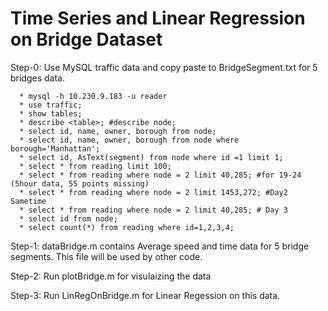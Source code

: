 # Time Series and Linear Regression on Bridge Dataset

Step-0: Use MySQL traffic data and copy paste to BridgeSegment.txt for 5 bridges data.
```
  * mysql -h 10.230.9.183 -u reader
  * use traffic;
  * show tables;
  * describe <table>; #describe node;
  * select id, name, owner, borough from node;
  * select id, name, owner, borough from node where borough='Manhattan';
  * select id, AsText(segment) from node where id =1 limit 1;
  * select * from reading limit 100;
  * select * from reading where node = 2 limit 40,285; #for 19-24 (5hour data, 55 points missing)
  * select * from reading where node = 2 limit 1453,272; #Day2 Sametime
  * select * from reading where node = 2 limit 40,285; # Day 3
  * select id from node;
  * select count(*) from reading where id=1,2,3,4;
```

Step-1: dataBridge.m contains Average speed and time data for 5 bridge segments. This file will be used by other code.

Step-2: Run plotBridge.m for visulaizing the data

Step-3: Run LinRegOnBridge.m for Linear Regession on this data.
